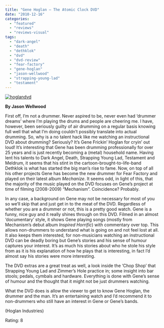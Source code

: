 ```yaml
---
title: "Gene Hoglan – The Atomic Clock DVD"
date: "2010-12-16"
categories: 
  - "featured"
  - "reviews"
  - "reviews-visual"
tags: 
  - "dark-angel"
  - "death"
  - "dethklok"
  - "dvd"
  - "dvd-review"
  - "fear-factory"
  - "gene-hoglan"
  - "jason-wellwood"
  - "strapping-young-lad"
  - "testament"
---
```


[![](http://www.hellbound.ca/wp-content/uploads/2010/12/hoglandvd.jpg "hoglandvd")](http://www.hellbound.ca/wp-content/uploads/2010/12/hoglandvd.jpg)

**By Jason Wellwood**

First off, I’m not a drummer. Never aspired to be, never even had ‘drummer dreams’ where I’m playing the drums and people are cheering me. I have, however, been seriously guilty of air drumming on a regular basis knowing full well that what I’m doing couldn’t possibly translate into actual drumming. So, why is a no talent hack like me watching an instructional DVD about drumming? Seriously? It’s Gene Frickin’ Hoglan for cryin’ out loud! It’s interesting that Gene has been drumming professionally for over 25 years and is just recently becoming a (metal) household name. Having lent his talents to Dark Angel, Death, Strapping Young Lad, Testament and Meldrum, it seems that his stint in the cartoon-brought-to-life-band Dethklok is what has started the big man’s rise to fame. Now, on top of all his other projects Gene has become the new drummer for Fear Factory and played on their latest album _Mechanize_. It seems odd, in light of this, that the majority of the music played on the DVD focuses on Gene’s project at time of filming (2008-2009) “Mechanism”. Coincidence? Probably.

In any case, a background on Gene may not be necessary for most of you so we’ll skip that and just get in to the meat of the DVD. Regardless of whether you are a drummer or not, this is a pretty good watch. Gene is a funny, nice guy and it really shines through on this DVD. Filmed in an almost ‘documentary’ style, it shows Gene playing songs (mostly from Mechanism’s debut album _Inspired Horrific_) with commentary over top. This allows non-drummers to understand what is going on and not feel lost at all. It also keeps them interested, for non-musicians watching an instructional DVD can be deadly boring but Gene’s stories and his sense of humour captures your interest. It’s as much his stories about who he stole his style from as it is his explanation of how he plays that is interesting, in fact I’d almost say his stories were more interesting.

The DVD extras are a great treat as well, a look inside the ‘Chop Shop’ that Strapping Young Lad and Zimmer’s Hole practice in; some insight into bar stools; pedals, cymbals and hardware. Everything is done with Gene’s sense of humour and the thought that it might not be just drummers watching.

What the DVD does is allow the viewer to get to know Gene Hoglan, the drummer and the man. It’s an entertaining watch and I’d recommend it to non-drummers who still have an interest in Gene or Gene’s bands.

(Hoglan Industries)

Rating: 8
